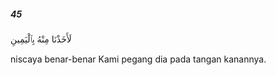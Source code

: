 ##### 45

<span class="ayah">لَأَخَذْنَا مِنْهُ بِٱلْيَمِينِ</span>

<span class="ayah_translation">niscaya benar-benar Kami pegang dia pada tangan kanannya.</span>
